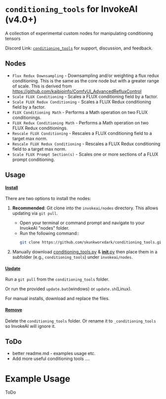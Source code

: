 # `conditioning_tools` for InvokeAI (v4.0+)

A collection of experimental custom nodes for manipulating conditioning tensors

Discord Link: [`conditioning_tools`](https://discord.com/channels/1020123559063990373/1352361385060860025) for support, discussion, and feedback.

## Nodes

-   `Flux Redux Downsampling` - Downsampling and/or weighting a flux redux conditioning. This is the same as the core node but with a greater range of scale. This is derived from https://github.com/kaibioinfo/ComfyUI_AdvancedRefluxControl
-   `Scale FLUX Conditioning` - Scales a FLUX conditioning field by a factor.
-   `Scale FLUX Redux Conditioning` - Scales a FLUX Redux conditioning field by a factor.
-   `FLUX Conditioning Math` - Performs a Math operation on two FLUX conditionings.
-   `FLUX Redux Conditioning Math` - Performs a Math operation on two FLUX Redux conditionings.
-   `Rescale FLUX Conditioning` - Rescales a FLUX conditioning field to a target max norm.
-   `Rescale FLUX Redux Conditioning` - Rescales a FLUX Redux conditioning field to a target max norm.
-   `Scale FLUX Prompt Section(s)` - Scales one or more sections of a FLUX prompt conditioning.

## Usage

#### <ins>Install</ins><BR>
There are two options to install the nodes:

1.  **Recommended**: Git clone into the `invokeai/nodes` directory. This allows updating via `git pull`.

    -   Open your terminal or command prompt and navigate to your InvokeAI "nodes" folder.
    -   Run the following command::
        ```bash
        git clone https://github.com/skunkworxdark/conditioning_tools.git
        ```

2.  Manually download [conditioning_tools.py](conditioning_tools.py) & [__init__.py](__init__.py) then place them in a subfolder (e.g., `conditioning_tools`) under `invokeai/nodes`. 

#### <ins>Update</ins><BR>
Run a `git pull` from the `conditioning_tools` folder.

Or run the provided `update.bat`(windows) or `update.sh`(Linux).

For manual installs, download and replace the files.

#### <ins>Remove</ins><BR>
Delete the `conditioning_tools` folder. Or rename it to `_conditioning_tools` so InvokeAI will ignore it.

## ToDo
- better readme.md -  examples usage etc.
- Add more useful conditioning tools ....

# Example Usage
ToDo